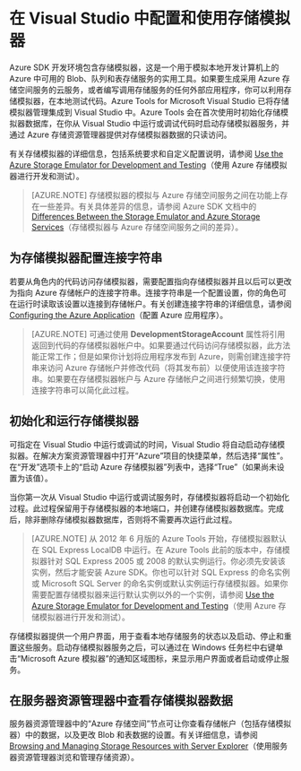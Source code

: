 <properties 
   pageTitle="在 Visual Studio 中配置和使用存储模拟器 | Azure"
   description="在 Visual Studio 中配置和使用存储模拟器"
   services="visual-studio-online"
   documentationCenter="na"
   authors="TomArcher"
   manager="douge"
   editor="" />
<tags 
   ms.service="storage"
   ms.date="04/18/2016"
   wacn.date="05/16/2016" />

# 在 Visual Studio 中配置和使用存储模拟器

Azure SDK 开发环境包含存储模拟器，这是一个用于模拟本地开发计算机上的 Azure 中可用的 Blob、队列和表存储服务的实用工具。如果要生成采用 Azure 存储空间服务的云服务，或者编写调用存储服务的任何外部应用程序，你可以利用存储模拟器，在本地测试代码。Azure Tools for Microsoft Visual Studio 已将存储模拟器管理集成到 Visual Studio 中。Azure Tools 会在首次使用时初始化存储模拟器数据库，在你从 Visual Studio 中运行或调试代码时启动存储模拟器服务，并通过 Azure 存储资源管理器提供对存储模拟器数据的只读访问。

有关存储模拟器的详细信息，包括系统要求和自定义配置说明，请参阅 [Use the Azure Storage Emulator for Development and Testing](./storage/storage-use-emulator/)（使用 Azure 存储模拟器进行开发和测试）。

>[AZURE.NOTE] 存储模拟器的模拟与 Azure 存储空间服务之间在功能上存在一些差异。有关具体差异的信息，请参阅 Azure SDK 文档中的 [Differences Between the Storage Emulator and Azure Storage Services](./storage/storage-use-emulator)（存储模拟器与 Azure 存储空间服务之间的差异）。

## 为存储模拟器配置连接字符串

若要从角色内的代码访问存储模拟器，需要配置指向存储模拟器并且以后可以更改为指向 Azure 存储帐户的连接字符串。连接字符串是一个配置设置，你的角色可在运行时读取该设置以连接到存储帐户。有关创建连接字符串的详细信息，请参阅 [Configuring the Azure Application](https://msdn.microsoft.com/library/azure/2da5d6ce-f74d-45a9-bf6b-b3a60c5ef74e#BK_SettingsPage)（配置 Azure 应用程序）。

>[AZURE.NOTE] 可通过使用 **DevelopmentStorageAccount** 属性将引用返回到代码的存储模拟器帐户中。如果要通过代码访问存储模拟器，此方法能正常工作；但是如果你计划将应用程序发布到 Azure，则需创建连接字符串来访问 Azure 存储帐户并修改代码（将其发布前）以便使用该连接字符串。如果要在存储模拟器帐户与 Azure 存储帐户之间进行频繁切换，使用连接字符串可以简化此过程。

## 初始化和运行存储模拟器

可指定在 Visual Studio 中运行或调试的时间，Visual Studio 将自动启动存储模拟器。在解决方案资源管理器中打开“Azure”项目的快捷菜单，然后选择“属性”。在“开发”选项卡上的“启动 Azure 存储模拟器”列表中，选择“True”（如果尚未设置为该值）。

当你第一次从 Visual Studio 中运行或调试服务时，存储模拟器将启动一个初始化过程。此过程保留用于存储模拟器的本地端口，并创建存储模拟器数据库。完成后，除非删除存储模拟器数据库，否则将不需要再次运行此过程。

>[AZURE.NOTE] 从 2012 年 6 月版的 Azure Tools 开始，存储模拟器默认在 SQL Express LocalDB 中运行。在 Azure Tools 此前的版本中，存储模拟器针对 SQL Express 2005 或 2008 的默认实例运行。你必须先安装该实例，然后才能安装 Azure SDK。你也可以针对 SQL Express 的命名实例或 Microsoft SQL Server 的命名实例或默认实例运行存储模拟器。如果你需要配置存储模拟器来运行默认实例以外的一个实例，请参阅 [Use the Azure Storage Emulator for Development and Testing](./storage/storage-use-emulator/)（使用 Azure 存储模拟器进行开发和测试）。

存储模拟器提供一个用户界面，用于查看本地存储服务的状态以及启动、停止和重置这些服务。启动存储模拟器服务之后，可以通过在 Windows 任务栏中右键单击“Microsoft Azure 模拟器”的通知区域图标，来显示用户界面或者启动或停止服务。

## 在服务器资源管理器中查看存储模拟器数据

服务器资源管理器中的“Azure 存储空间”节点可让你查看存储帐户（包括存储模拟器）中的数据，以及更改 Blob 和表数据的设置。有关详细信息，请参阅 [Browsing and Managing Storage Resources with Server Explorer](https://msdn.microsoft.com/library/azure/ff683677.aspx)（使用服务器资源管理器浏览和管理存储资源）。

<!---HONumber=Mooncake_0509_2016-->